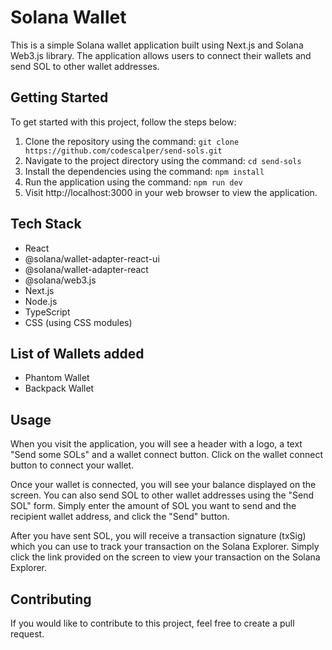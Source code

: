 
 <h1>Solana Wallet</h1>
    <p>This is a simple Solana wallet application built using Next.js and Solana Web3.js library. The application allows users to connect their wallets and send SOL to other wallet addresses.</p>
    <h2>Getting Started</h2>
    <p>To get started with this project, follow the steps below:</p>
    <ol>
        <li>Clone the repository using the command: <code>git clone https://github.com/codescalper/send-sols.git</code></li>
        <li>Navigate to the project directory using the command: <code>cd send-sols</code></li>
        <li>Install the dependencies using the command: <code>npm install</code></li>
        <li>Run the application using the command: <code>npm run dev</code></li>
        <li>Visit http://localhost:3000 in your web browser to view the application.</li>
    </ol>
   
   <h2>Tech Stack</h2>
    <ul>
      <li>React</li>
      <li>@solana/wallet-adapter-react-ui</li>
      <li>@solana/wallet-adapter-react</li>
      <li>@solana/web3.js</li>
      <li>Next.js</li>
      <li>Node.js</li>
      <li>TypeScript</li>
      <li>CSS (using CSS modules)</li>
    </ul>
    
   <h2>List of Wallets added</h2>
    <ul> 
      <li>Phantom Wallet</li> 
      <li>Backpack Wallet</li> 
    </ul>

   <h2>Usage</h2>
    <p>When you visit the application, you will see a header with a logo, a text "Send some SOLs" and a wallet connect button. Click on the wallet connect button to connect your wallet.</p>
    <p>Once your wallet is connected, you will see your balance displayed on the screen. You can also send SOL to other wallet addresses using the "Send SOL" form. Simply enter the amount of SOL you want to send and the recipient wallet address, and click the "Send" button.</p>
    <p>After you have sent SOL, you will receive a transaction signature (txSig) which you can use to track your transaction on the Solana Explorer. Simply click the link provided on the screen to view your transaction on the Solana Explorer.</p>
    
   <h2>Contributing</h2>
    <p>If you would like to contribute to this project, feel free to create a pull request.</p>
